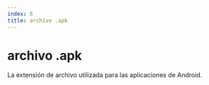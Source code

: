 ```yaml
---
index: 6
title: archivo .apk
---
```

# archivo .apk

La extensión de archivo utilizada para las aplicaciones de Android.